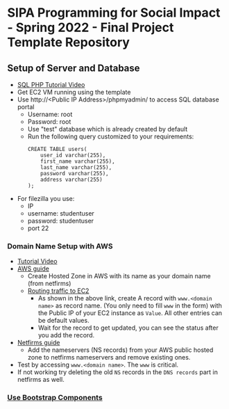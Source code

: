 # SIPA Programming for Social Impact - Spring 2022 - Final Project Template Repository
## Setup of Server and Database
- [SQL PHP Tutorial Video](https://www.youtube.com/watch?v=2RFAKqJ1xWE)
- Get EC2 VM running using the template
- Use http://\<Public IP Address\>/phpmyadmin/ to access SQL database portal
  - Username: root
  - Password: root
  - Use "test" database which is already created by default
  - Run the following query customized to your requirements: 
    ```
    CREATE TABLE users(
        user_id varchar(255),
        first_name varchar(255),
        last_name varchar(255),
        password varchar(255),
        address varchar(255)
    );
    ```
- For filezilla you use:
  - IP
  - username: studentuser
  - password: studentuser 
  - port 22

### Domain Name Setup with AWS
- [Tutorial Video](https://youtu.be/0JY8KnwPMY0)
- [AWS guide](https://docs.aws.amazon.com/Route53/latest/DeveloperGuide/migrate-dns-domain-inactive.html)
  - Create Hosted Zone in AWS with its name as your domain name (from netfirms)
  - [Routing traffic to EC2](https://docs.aws.amazon.com/Route53/latest/DeveloperGuide/routing-to-ec2-instance.html)
    - As shown in the above link, create A record with `www.<domain name>` as record name. (You only need to fill `www` in the form) with the Public IP of your EC2 instance as `Value`. All other entries can be default values.
    - Wait for the record to get updated, you can see the status after you add the record.
- [Netfirms guide](https://www.netfirms.com/help/article/domain-management-how-to-update-nameservers)
  - Add the nameservers (NS records) from your AWS public hosted zone to netfirms nameservers and remove existing ones. 
- Test by accessing `www.<domain name>`. The `www` is critical.
- If not working try deleting the old `NS` records in the `DNS records` part in netfirms as well.

### [Use Bootstrap Components](https://getbootstrap.com/2.3.2/components.html)

